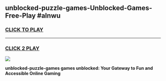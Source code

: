 
## unblocked-puzzle-games-Unblocked-Games-Free-Play #alnwu
<h3>
<a href="https://us.freeplayer.one?title=unblocked-puzzle-games&ref=9M">CLICK TO PLAY</a></h3>
<hr>

<h3>
<a href="https://us.freeplayer.one?title=unblocked-puzzle-games&ref=9M">CLICK 2 PLAY</a>
  
</h3>

<a href="https://us.freeplayer.one?title=unblocked-puzzle-games&ref=9M"><img src="https://clearcache.store/games.png"></a>


**unblocked-puzzle-games games unblocked: Your Gateway to Fun and Accessible Online Gaming**
